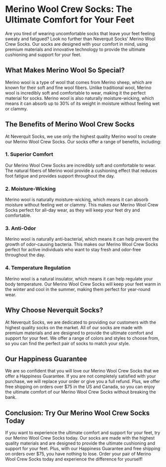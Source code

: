 # Merino Wool Crew Socks: The Ultimate Comfort for Your Feet

Are you tired of wearing uncomfortable socks that leave your feet feeling sweaty and fatigued? Look no further than Neverquit Socks' Merino Wool Crew Socks. Our socks are designed with your comfort in mind, using premium materials and innovative technology to provide the ultimate cushioning and support for your feet.

## What Makes Merino Wool So Special?

Merino wool is a type of wool that comes from Merino sheep, which are known for their soft and fine wool fibers. Unlike traditional wool, Merino wool is incredibly soft and comfortable to wear, making it the perfect material for socks. Merino wool is also naturally moisture-wicking, which means it can absorb up to 30% of its weight in moisture without feeling wet or clammy.

## The Benefits of Merino Wool Crew Socks

At Neverquit Socks, we use only the highest quality Merino wool to create our Merino Wool Crew Socks. Our socks offer a range of benefits, including:

### 1. Superior Comfort

Our Merino Wool Crew Socks are incredibly soft and comfortable to wear. The natural fibers of Merino wool provide a cushioning effect that reduces foot fatigue and provides support throughout the day.

### 2. Moisture-Wicking

Merino wool is naturally moisture-wicking, which means it can absorb moisture without feeling wet or clammy. This makes our Merino Wool Crew Socks perfect for all-day wear, as they will keep your feet dry and comfortable.

### 3. Anti-Odor

Merino wool is naturally anti-bacterial, which means it can help prevent the growth of odor-causing bacteria. This makes our Merino Wool Crew Socks perfect for active individuals who want to stay fresh and odor-free throughout the day.

### 4. Temperature Regulation

Merino wool is a natural insulator, which means it can help regulate your body temperature. Our Merino Wool Crew Socks will keep your feet warm in the winter and cool in the summer, making them perfect for year-round wear.

## Why Choose Neverquit Socks?

At Neverquit Socks, we are dedicated to providing our customers with the highest quality socks on the market. All of our socks are made with premium materials and are designed to provide the ultimate comfort and support for your feet. We offer a range of colors and styles to choose from, so you can find the perfect pair of socks to match your style.

## Our Happiness Guarantee

We are so confident that you will love our Merino Wool Crew Socks that we offer a Happiness Guarantee. If you are not completely satisfied with your purchase, we will replace your order or give you a full refund. Plus, we offer free shipping on orders over $75 in the US and Canada, so you can enjoy the ultimate comfort of our Merino Wool Crew Socks without breaking the bank.

## Conclusion: Try Our Merino Wool Crew Socks Today

If you want to experience the ultimate comfort and support for your feet, try our Merino Wool Crew Socks today. Our socks are made with the highest quality materials and are designed to provide the ultimate cushioning and support for your feet. Plus, with our Happiness Guarantee and free shipping on orders over $75, you have nothing to lose. Order your pair of Merino Wool Crew Socks today and experience the difference for yourself!